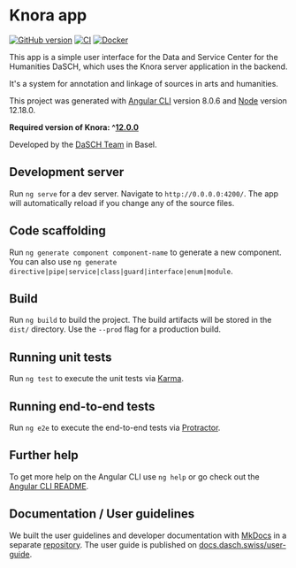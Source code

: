# Knora app

[![GitHub version](https://badge.fury.io/gh/dasch-swiss%2Fknora-app.svg)](https://github.com/dasch-swiss/knora-app)
[![CI](https://github.com/dasch-swiss/knora-app/workflows/CI/badge.svg)](https://github.com/dasch-swiss/knora-app/actions?query=workflow%3ACI)
[![Docker](https://img.shields.io/docker/cloud/build/daschswiss/knora-app)](https://hub.docker.com/r/daschswiss/knora-app)

This app is a simple user interface for the Data and Service Center for the
Humanities DaSCH, which uses the Knora server application in the backend.

It's a system for annotation and linkage of sources in arts and humanities.

This project was generated with
[Angular CLI](https://github.com/angular/angular-cli) version 8.0.6 and [Node](https://nodejs.org/en/) version 12.18.0.

**Required version of Knora: ^[12.0.0](https://github.com/dhlab-basel/Knora/releases/tag/v12.0.0)**

Developed by the [DaSCH Team](https://dasch.swiss) in Basel.

## Development server

Run `ng serve` for a dev server. Navigate to `http://0.0.0.0:4200/`. The app
will automatically reload if you change any of the source files.

## Code scaffolding

Run `ng generate component component-name` to generate a new component. You can
also use `ng generate directive|pipe|service|class|guard|interface|enum|module`.

## Build

Run `ng build` to build the project. The build artifacts will be stored in the
`dist/` directory. Use the `--prod` flag for a production build.

## Running unit tests

Run `ng test` to execute the unit tests via [Karma](https://karma-runner.github.io).

## Running end-to-end tests

Run `ng e2e` to execute the end-to-end tests via [Protractor](http://www.protractortest.org/).

## Further help

To get more help on the Angular CLI use `ng help` or go check out the
[Angular CLI README](https://github.com/angular/angular-cli/blob/master/README.md).

## Documentation / User guidelines

We built the user guidelines and developer documentation with [MkDocs](https://www.mkdocs.org/) in a separate [repository](https://github.com/dasch-swiss/dsp-docs). The user guide is published on [docs.dasch.swiss/user-guide](https://docs.dasch.swiss/user-guide).
